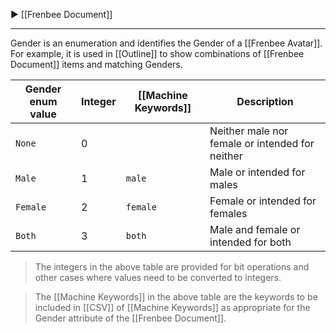 ▶ [[Frenbee Document]]

---

Gender is an enumeration and identifies the Gender of a [[Frenbee Avatar]]. For example, it is used in [[Outline]] to show combinations of [[Frenbee Document]] items and matching Genders.

|Gender enum value|Integer|[[Machine Keywords]]|Description|
|---|---|---|---|
|`None`|0||Neither male nor female or intended for neither|
|`Male`|1|`male`|Male or intended for males|
|`Female`|2|`female`|Female or intended for females|
|`Both`|3|`both`|Male and female or intended for both|

> The integers in the above table are provided for bit operations and other cases where values need to be converted to integers.

> The [[Machine Keywords]] in the above table are the keywords to be included in [[CSV]] of [[Machine Keywords]] as appropriate for the Gender attribute of the [[Frenbee Document]].